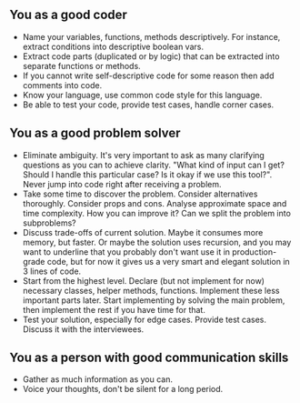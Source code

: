 ## You as a good coder

- Name your variables, functions, methods descriptively. For instance, extract conditions into descriptive boolean vars.
- Extract code parts (duplicated or by logic) that can be extracted into separate functions or methods.
- If you cannot write self-descriptive code for some reason then add comments into code.
- Know your language, use common code style for this language.
- Be able to test your code, provide test cases, handle corner cases.

## You as a good problem solver

- Eliminate ambiguity. It's very important to ask as many clarifying questions as you can to achieve clarity.
"What kind of input can I get? Should I handle this particular case? Is it okay if we use this tool?".
Never jump into code right after receiving a problem.
- Take some time to discover the problem. Consider alternatives thoroughly. Consider props and cons. Analyse approximate 
space and time complexity. How you can improve it? Can we split the problem into subproblems?
- Discuss trade-offs of current solution. Maybe it consumes more memory, but faster. Or maybe the solution
uses recursion, and you may want to underline that you probably don't want use it in production-grade code, but for now
it gives us a very smart and elegant solution in 3 lines of code.
- Start from the highest level. Declare (but not implement for now) necessary classes, helper methods, functions. 
Implement these less important parts later. Start implementing by solving the main problem, then implement
the rest if you have time for that.
- Test your solution, especially for edge cases. Provide test cases. Discuss it with the interviewees.

## You as a person with good communication skills

- Gather as much information as you can.
- Voice your thoughts, don't be silent for a long period.
